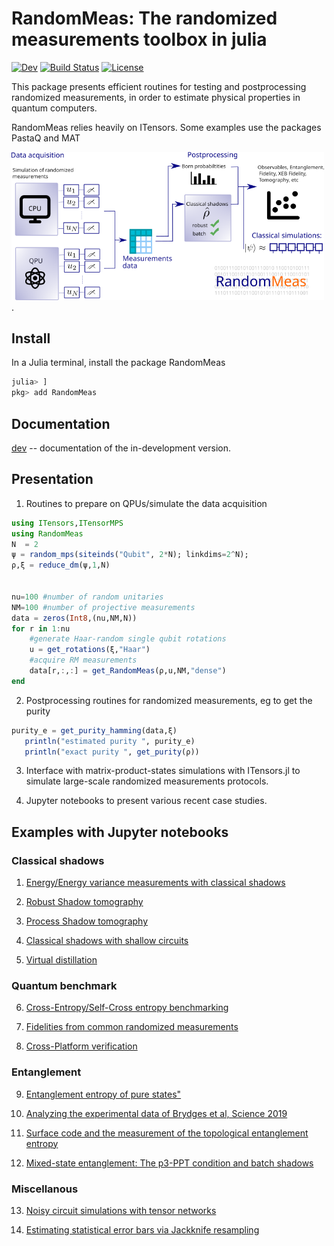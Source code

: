 # RandomMeas: The randomized measurements toolbox in julia

[![Dev](https://img.shields.io/badge/docs-dev-blue.svg)](https://bvermersch.github.io/RandomMeas.jl/dev/)
[![Build Status](https://github.com/bvermersch/RandomMeas.jl/actions/workflows/CI.yml/badge.svg?branch=main)](https://github.com/bvermersch/RandomMeas.jl/actions/workflows/CI.yml?query=branch%3Amain)
[![License](https://img.shields.io/badge/License-Apache%202.0-blue.svg)](https://opensource.org/licenses/Apache-2.0)

This package presents efficient routines for testing and postprocessing randomized measurements, in order to estimate physical properties in quantum computers.

RandomMeas relies heavily on ITensors. Some examples use the packages PastaQ and MAT

<img src="Pics/RandomMeas.png" alt="drawing" width="500"/>.

## Install

In a Julia terminal, install the package RandomMeas

```julia
julia> ]
pkg> add RandomMeas
```

## Documentation

[dev](https://bvermersch.github.io/RandomMeas.jl/dev/) -- documentation of the in-development version.

## Presentation

1) Routines to prepare on QPUs/simulate the data acquisition

 ```julia
 using ITensors,ITensorMPS
 using RandomMeas
 N  = 2
 ψ = random_mps(siteinds("Qubit", 2*N); linkdims=2^N);
 ρ,ξ = reduce_dm(ψ,1,N)
 

 nu=100 #number of random unitaries
 NM=100 #number of projective measurements
 data = zeros(Int8,(nu,NM,N))
 for r in 1:nu
     #generate Haar-random single qubit rotations
     u = get_rotations(ξ,"Haar")
     #acquire RM measurements
     data[r,:,:] = get_RandomMeas(ρ,u,NM,"dense")
 end
 ```

2) Postprocessing routines for randomized measurements, eg to get the purity

 ```julia
 purity_e = get_purity_hamming(data,ξ)
    println("estimated purity ", purity_e)
    println("exact purity ", get_purity(ρ))
 ```

3) Interface with matrix-product-states simulations with ITensors.jl to simulate large-scale randomized measurements protocols.

4) Jupyter notebooks to present various recent case studies.

## Examples with Jupyter notebooks

### Classical shadows

1) [Energy/Energy variance measurements with classical shadows](examples/EnergyVarianceMeasurements.ipynb)

2) [Robust Shadow tomography](examples/RobustShadowTomography.ipynb)

3) [Process Shadow tomography](examples/ProcessShadowTomography.ipynb)

4) [Classical shadows with shallow circuits](examples/ShallowShadows.ipynb)

5) [Virtual distillation](examples/VirtualDistillation.ipynb)

### Quantum benchmark

6) [Cross-Entropy/Self-Cross entropy benchmarking](examples/CrossEntropy.ipynb)

7) [Fidelities from common randomized measurements](examples/FidelityCommonRandomizedMeasurements.ipynb)

8) [Cross-Platform verification](examples/CrossPlatform.ipynb)

### Entanglement

9) [Entanglement entropy of pure states"](examples/PureStateEntanglement.ipynb)

10) [Analyzing the experimental data of Brydges et al, Science 2019](examples/BrydgesScience2019.ipynb)

11) [Surface code and the measurement of the topological entanglement entropy](examples/EntanglementSurfaceCode.ipynb)

12) [Mixed-state entanglement: The p3-PPT condition and batch shadows](examples/MixedStateEntanglement.ipynb)

### Miscellanous

13) [Noisy circuit simulations with tensor networks](examples/CircuitNoiseSimulations.ipynb)

14) [Estimating statistical error bars via Jackknife resampling](examples/ErrorBars.ipynb)